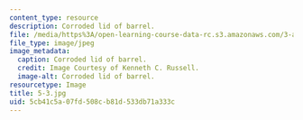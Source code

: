 ```yaml
---
content_type: resource
description: Corroded lid of barrel.
file: /media/https%3A/open-learning-course-data-rc.s3.amazonaws.com/3-a27-case-studies-in-forensic-metallurgy-fall-2007/5cb41c5a07fd508cb81d533db71a333c_5-3.jpg
file_type: image/jpeg
image_metadata:
  caption: Corroded lid of barrel.
  credit: Image Courtesy of Kenneth C. Russell.
  image-alt: Corroded lid of barrel.
resourcetype: Image
title: 5-3.jpg
uid: 5cb41c5a-07fd-508c-b81d-533db71a333c
---
```

